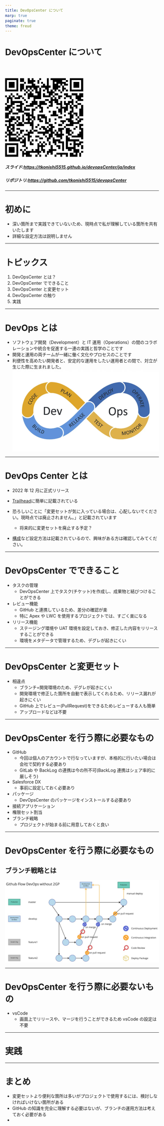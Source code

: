 ```yaml
---
title: DevOpsCenter について
marp: true
paginate: true
theme: freud
---
```


<!-- _paginate: false -->
<!-- theme: gradient class: blue-->
<!-- theme: freud class: blue-->

# DevOpsCenter について <!-- fit -->

</br>
</br>

![Slides are here](images/qrcode.png)

##### スライド:https://tkonishi5515.github.io/devopsCenter/ja/index

##### リポジトリ:https://github.com/tkonishi5515/devopsCenter

---

# 初めに

- 深い箇所まで実践できていないため、現時点で私が理解している箇所を共有いたします
- 詳細な設定方法は説明しません

---

# トピックス

1. DevOpsCenter とは？
2. DevOpsCenter でできること
3. DevOpsCenter と変更セット
4. DevOpsCenter の触り
5. 実践

---

# DevOps とは

- ソフトウェア開発（Development）と IT 運用（Operations）の間のコラボレーションや統合を促進する一連の実践と哲学のことです
- 開発と運用の両チームが一緒に働く文化やプロセスのことです
- 利便性を高めたい開発者と、安定的な運用をしたい運用者との間で、対立が生じた際に生まれました。
  ![height:200](images/1.webp)

---

# DevOps Center とは

- 2022 年 12 月に正式リリース

- [Trailhead](https://trailhead.salesforce.com/ja/content/learn/modules/devops-center-quick-look/say-hello-to-devops-center?trailmix_creator_id=jimsharp&trailmix_slug=learn-dev-ops-center)に簡単に記載されている
- 恐ろしいことに「変更セットが気に入っている場合は、心配しないでください。現時点では廃止されません。」と記載されています

  - 将来的に変更セットを廃止する予定？

- [構成](https://help.salesforce.com/s/articleView?id=sf.devops_center_configure.htm&type=5)など設定方法は記載されているので、興味がある方は確認してみてください。

---

# DevOpsCenter でできること

- タスクの管理
  - DevOpsCenter 上でタスク(チケット)を作成し、成果物と結びつけることができる
- レビュー機能
  - GitHub と連携しているため、差分の確認が楽
  - 特に Apex や LWC を使用するプロジェクトでは、すごく楽になる
- リリース機能
  - ステージング環境や UAT 環境を設定しておき、修正した内容をリリースすることができる
  - 環境をメタデータで管理するため、デグレが起きにくい

---

# DevOpsCenter と変更セット

- 相違点
  - ブランチ=開発環境のため、デグレが起きにくい
  - 開発環境で修正した箇所を自動で表示してくれるため、リリース漏れが起きにくい
  - GitHub 上でレビュー(PullRequest)をできるためレビューする人も簡単
  - アップロードなどは不要

---

# DevOpsCenter を行う際に必要なもの

- GitHub
  - 今回は個人のアカウントで行なっていますが、本格的に行いたい場合は会社で契約する必要あり
  - GitLab や BackLog の連携は今の所不可(BackLog 連携はシェア率的に厳しそう)
- Salesforce DX
  - 事前に設定しておく必要あり
- パッケージ
  - DevOpsCenter のパッケージをインストールする必要あり
- 接続アプリケーション
- 権限セット割当
- ブランチ戦略
  - プロジェクトが始まる前に用意しておくと良い

---

# DevOpsCenter を行う際に必要なもの

## ブランチ戦略とは

![height:500](images/2.jpeg)

---

# DevOpsCenter を行う際に必要ないもの

- vsCode
  - 画面上でリリースや、マージを行うことができるため vsCode の設定は不要

---

# 実践

---

# まとめ

- 変更セットより便利な箇所は多いがプロジェクトで使用するには、検討しなければいけない箇所がある
- GitHub の知識を完全に理解する必要はないが、ブランチの運用方法は考えておく必要がある
-
